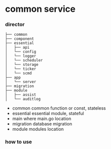 # common service

### director
```
├── common
├── component
├── essential
│   ├── api
│   └── config
│   └── logger
│   └── scheduler
│   └── storage
│   └── ticker
│   └── scmd
├── app
│   └── server
├── migration
├── module
│   ├── assist
│   └── auditlog
```

- common common function or const, stateless
- essential essential module, stateful
- main where main.go location
- migration database migration
- module modules location

### how to use


